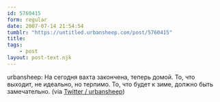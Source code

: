 ```yaml
---
id: 5760415
form: regular
date: 2007-07-14 21:54:54
tumblr: "https://untitled.urbansheep.com/post/5760415"
title:
tags:
    - post
layout: post-text.njk
---
```


<p>urbansheep: На сегодня вахта закончена, теперь домой. То, что выходит, не идеально, но терпимо. То, что будет к зиме, должно быть замечательно. (via <a href="http://twitter.com/urbansheep/statuses/150015452">Twitter / urbansheep</a>)</p>


